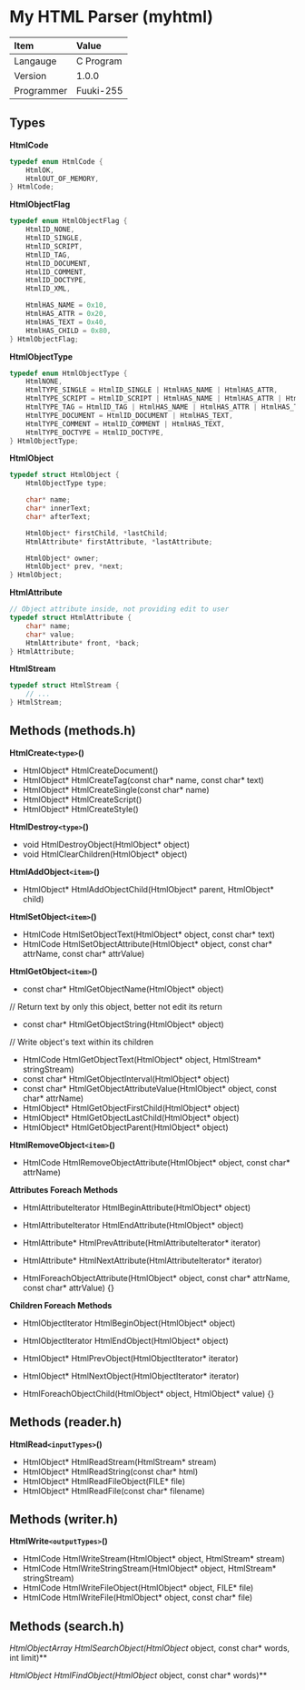 # My HTML Parser (myhtml)

| Item       | Value     |
| :--------- | :-------- |
| Langauge   | C Program |
| Version    | 1.0.0     |
| Programmer | Fuuki-255 |

## Types

**HtmlCode**

```c
typedef enum HtmlCode {
    HtmlOK,
    HtmlOUT_OF_MEMORY,
} HtmlCode;
```

**HtmlObjectFlag**

```c
typedef enum HtmlObjectFlag {
	HtmlID_NONE,
	HtmlID_SINGLE,
	HtmlID_SCRIPT,
	HtmlID_TAG,
	HtmlID_DOCUMENT,
	HtmlID_COMMENT,
	HtmlID_DOCTYPE,
	HtmlID_XML,

	HtmlHAS_NAME = 0x10,
	HtmlHAS_ATTR = 0x20,
	HtmlHAS_TEXT = 0x40,
	HtmlHAS_CHILD = 0x80,
} HtmlObjectFlag;
```

**HtmlObjectType**

```c
typedef enum HtmlObjectType {
	HtmlNONE,
	HtmlTYPE_SINGLE = HtmlID_SINGLE | HtmlHAS_NAME | HtmlHAS_ATTR,
	HtmlTYPE_SCRIPT = HtmlID_SCRIPT | HtmlHAS_NAME | HtmlHAS_ATTR | HtmlHAS_TEXT,
	HtmlTYPE_TAG = HtmlID_TAG | HtmlHAS_NAME | HtmlHAS_ATTR | HtmlHAS_TEXT | HtmlHAS_CHILD,
	HtmlTYPE_DOCUMENT = HtmlID_DOCUMENT | HtmlHAS_TEXT,
	HtmlTYPE_COMMENT = HtmlID_COMMENT | HtmlHAS_TEXT,
	HtmlTYPE_DOCTYPE = HtmlID_DOCTYPE,
} HtmlObjectType;
```

**HtmlObject**

```c
typedef struct HtmlObject {
    HtmlObjectType type;

    char* name;
    char* innerText;
    char* afterText;

    HtmlObject* firstChild, *lastChild;
    HtmlAttribute* firstAttribute, *lastAttribute;

    HtmlObject* owner;
    HtmlObject* prev, *next;
} HtmlObject;
```

**HtmlAttribute**

```c
// Object attribute inside, not providing edit to user
typedef struct HtmlAttribute {
    char* name;
    char* value;
    HtmlAttribute* front, *back;
} HtmlAttribute;
```

**HtmlStream**

```c
typedef struct HtmlStream {
    // ...
} HtmlStream;
```

## Methods (methods.h)

**HtmlCreate`<type>`()**

- HtmlObject* HtmlCreateDocument()
- HtmlObject* HtmlCreateTag(const char* name, const char* text)
- HtmlObject* HtmlCreateSingle(const char* name)
- HtmlObject* HtmlCreateScript()
- HtmlObject* HtmlCreateStyle()

**HtmlDestroy`<type>`()**

- void HtmlDestroyObject(HtmlObject* object)
- void HtmlClearChildren(HtmlObject* object)

**HtmlAddObject`<item>`()**

- HtmlObject* HtmlAddObjectChild(HtmlObject* parent, HtmlObject* child)

**HtmlSetObject`<item>`()**

- HtmlCode HtmlSetObjectText(HtmlObject* object, const char* text)
- HtmlCode HtmlSetObjectAttribute(HtmlObject* object, const char* attrName, const char* attrValue)

**HtmlGetObject`<item>`()**

- const char* HtmlGetObjectName(HtmlObject* object)

// Return text by only this object, better not edit its return

- const char* HtmlGetObjectString(HtmlObject* object)

// Write object's text within its children

- HtmlCode HtmlGetObjectText(HtmlObject* object, HtmlStream* stringStream)
- const char* HtmlGetObjectInterval(HtmlObject* object)
- const char* HtmlGetObjectAttributeValue(HtmlObject* object, const char* attrName)
- HtmlObject* HtmlGetObjectFirstChild(HtmlObject* object)
- HtmlObject* HtmlGetObjectLastChild(HtmlObject* object)
- HtmlObject* HtmlGetObjectParent(HtmlObject* object)

**HtmlRemoveObject`<item>`()**

- HtmlCode HtmlRemoveObjectAttribute(HtmlObject* object, const char* attrName)


**Attributes Foreach Methods**

- HtmlAttributeIterator HtmlBeginAttribute(HtmlObject* object)
- HtmlAttributeIterator HtmlEndAttribute(HtmlObject* object)

- HtmlAttribute* HtmlPrevAttribute(HtmlAttributeIterator* iterator)
- HtmlAttribute* HtmlNextAttribute(HtmlAttributeIterator* iterator)

- HtmlForeachObjectAttribute(HtmlObject* object, const char* attrName, const char* attrValue) {}


**Children Foreach Methods**

- HtmlObjectIterator HtmlBeginObject(HtmlObject* object)
- HtmlObjectIterator HtmlEndObject(HtmlObject* object)

- HtmlObject* HtmlPrevObject(HtmlObjectIterator* iterator)
- HtmlObject* HtmlNextObject(HtmlObjectIterator* iterator)

- HtmlForeachObjectChild(HtmlObject* object, HtmlObject* value) {}

## Methods (reader.h)

**HtmlRead`<inputTypes>`()**

- HtmlObject* HtmlReadStream(HtmlStream* stream)
- HtmlObject* HtmlReadString(const char* html)
- HtmlObject* HtmlReadFileObject(FILE* file)
- HtmlObject* HtmlReadFile(const char* filename)

## Methods (writer.h)

**HtmlWrite`<outputTypes>`()**

- HtmlCode HtmlWriteStream(HtmlObject* object, HtmlStream* stream)
- HtmlCode HtmlWriteStringStream(HtmlObject* object, HtmlStream* stringStream)
- HtmlCode HtmlWriteFileObject(HtmlObject* object, FILE* file)
- HtmlCode HtmlWriteFile(HtmlObject* object, const char* file)

## Methods (search.h)

**HtmlObjectArray* HtmlSearchObject(HtmlObject* object, const char* words, int limit)**

**HtmlObject* HtmlFindObject(HtmlObject* object, const char* words)**



